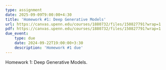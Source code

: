 ```yaml
---
type: assignment
date: 2025-09-09T9:00:00+4:30
title: 'Homework #1: Deep Generative Models'
url: https://canvas.upenn.edu/courses/1880732/files/150827791?wrap=1
pdf: https://canvas.upenn.edu/courses/1880732/files/150827791?wrap=1
due_event: 
    type: due
    date: 2024-09-22T19:00:00+3:30
    description: 'Homework #1 due'
---
```

Homework 1: Deep Generative Models.